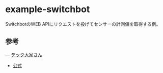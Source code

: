# example-switchbot

SwitchbotのWEB APIにリクエストを投げてセンサーの計測値を取得する例。

## 参考

― [テック大家さん](https://tech-landlord.com/articles/switchbot-web-api-gets-ultimate-diy-smart-home/#)
- [公式](https://github.com/OpenWonderLabs/SwitchBotAPI)
